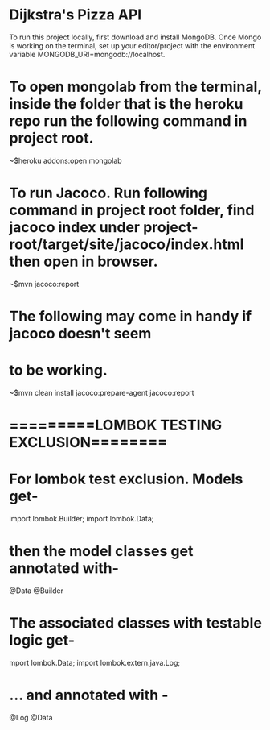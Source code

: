 # Dijkstra's Pizza API
To run this project locally, first download and install MongoDB.
Once Mongo is working on the terminal, set up your editor/project with the environment variable MONGODB_URI=mongodb://localhost.

# To open mongolab from the terminal, inside the folder that is the heroku repo run the following command in project root.
~$heroku addons:open mongolab

# To run Jacoco. Run following command in project root folder, find jacoco index under project-root/target/site/jacoco/index.html then open in browser.
~$mvn jacoco:report

# The following may come in handy if jacoco doesn't seem
# to be working.
~$mvn clean install jacoco:prepare-agent jacoco:report

# =========LOMBOK TESTING EXCLUSION========
# For lombok test exclusion. Models get-
import lombok.Builder;
import lombok.Data;
# then the model classes get annotated with-
@Data
@Builder
# The associated classes with testable logic get-
mport lombok.Data;
import lombok.extern.java.Log;
# ... and annotated with -
@Log
@Data


